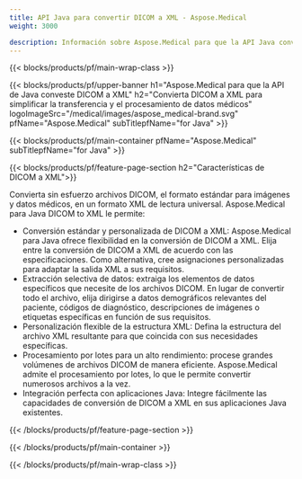 ```yaml
---
title: API Java para convertir DICOM a XML - Aspose.Medical
weight: 3000

description: Información sobre Aspose.Medical para que la API Java convierta DICOM a XML
---
```


{{< blocks/products/pf/main-wrap-class >}}

{{< blocks/products/pf/upper-banner h1="Aspose.Medical para que la API de Java conveste DICOM a XML" h2="Convierta DICOM a XML para simplificar la transferencia y el procesamiento de datos médicos" logoImageSrc="/medical/images/aspose_medical-brand.svg" pfName="Aspose.Medical" subTitlepfName="for Java" >}}

{{< blocks/products/pf/main-container pfName="Aspose.Medical" subTitlepfName="for Java" >}}

{{< blocks/products/pf/feature-page-section h2="Características de DICOM a XML">}}

<p>Convierta sin esfuerzo archivos DICOM, el formato estándar para imágenes y datos médicos, en un formato XML de lectura universal. Aspose.Medical para Java DICOM to XML le permite:</p>

<ul>
<li>Conversión estándar y personalizada de DICOM a XML: Aspose.Medical para Java ofrece flexibilidad en la conversión de DICOM a XML. Elija entre la conversión de DICOM a XML de acuerdo con las especificaciones. Como alternativa, cree asignaciones personalizadas para adaptar la salida XML a sus requisitos.</li>
<li>Extracción selectiva de datos: extraiga los elementos de datos específicos que necesite de los archivos DICOM. En lugar de convertir todo el archivo, elija dirigirse a datos demográficos relevantes del paciente, códigos de diagnóstico, descripciones de imágenes o etiquetas específicas en función de sus requisitos.</li>
<li>Personalización flexible de la estructura XML: Defina la estructura del archivo XML resultante para que coincida con sus necesidades específicas.</li>
<li>Procesamiento por lotes para un alto rendimiento: procese grandes volúmenes de archivos DICOM de manera eficiente. Aspose.Medical admite el procesamiento por lotes, lo que le permite convertir numerosos archivos a la vez.</li>
<li>Integración perfecta con aplicaciones Java: Integre fácilmente las capacidades de conversión de DICOM a XML en sus aplicaciones Java existentes.</li>
</ul>

{{< /blocks/products/pf/feature-page-section >}}

{{< /blocks/products/pf/main-container >}}

{{< /blocks/products/pf/main-wrap-class >}}